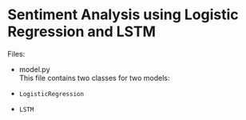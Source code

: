 # Sentiment Analysis using Logistic Regression and LSTM

Files:
- model.py
  <br> This file contains two classes for two models: 
-     LogisticRegression
-     LSTM


